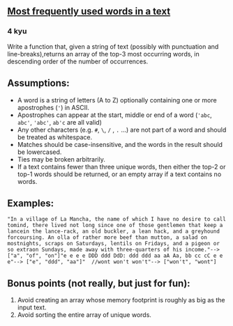 <h2><a href=https://www.codewars.com/kata/51e056fe544cf36c410000fb/train/javascript target="_blank">Most frequently used words in a text</a></h2><h3>4 kyu</h3><p>Write a function that, given a string of text (possibly with punctuation and line-breaks),returns an array of the top-3 most occurring words, in descending order of the number of occurrences.</p><h2 id="assumptions">Assumptions:</h2><ul><li>A word is a string of letters (A to Z) optionally containing one or more apostrophes (<code>'</code>) in ASCII.</li><li>Apostrophes can appear at the start, middle or end of a word (<code>'abc</code>, <code>abc'</code>, <code>'abc'</code>, <code>ab'c</code> are all valid)</li><li>Any other characters (e.g. <code>#</code>, <code>\</code>, <code>/</code> , <code>.</code> ...) are not part of a word and should be treated as whitespace.</li><li>Matches should be case-insensitive, and the words in the result should be lowercased.</li><li>Ties may be broken arbitrarily.</li><li>If a text contains fewer than three unique words, then either the top-2 or top-1 words should be returned, or an empty array if a text contains no words.</li></ul><h2 id="examples">Examples:</h2><pre><code>"In a village of La Mancha, the name of which I have no desire to call tomind, there lived not long since one of those gentlemen that keep a lancein the lance-rack, an old buckler, a lean hack, and a greyhound forcoursing. An olla of rather more beef than mutton, a salad on mostnights, scraps on Saturdays, lentils on Fridays, and a pigeon or so extraon Sundays, made away with three-quarters of his income."--&gt; ["a", "of", "on"]"e e e e DDD ddd DdD: ddd ddd aa aA Aa, bb cc cC e e e"--&gt; ["e", "ddd", "aa"]"  //wont won't won't"--&gt; ["won't", "wont"]</code></pre><h2 id="bonus-points-not-really-but-just-for-fun">Bonus points (not really, but just for fun):</h2><ol><li>Avoid creating an array whose memory footprint is roughly as big as the input text.</li><li>Avoid sorting the entire array of unique words.</li></ol>